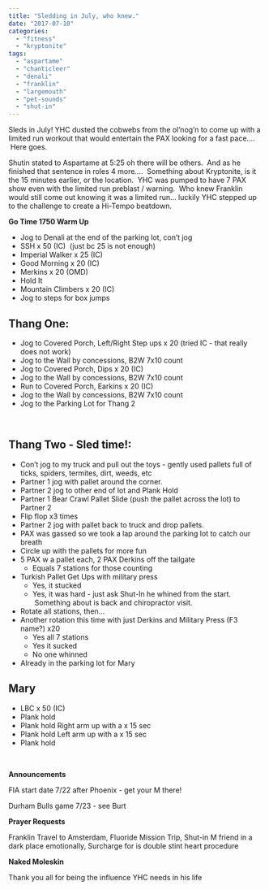 ```yaml
---
title: "Sledding in July, who knew."
date: "2017-07-10"
categories: 
  - "fitness"
  - "kryptonite"
tags: 
  - "aspartame"
  - "chanticleer"
  - "denali"
  - "franklin"
  - "largemouth"
  - "pet-sounds"
  - "shut-in"
---
```


Sleds in July! YHC dusted the cobwebs from the ol’nog’n to come up with a limited run workout that would entertain the PAX looking for a fast pace….  Here goes.

Shutin stated to Aspartame at 5:25 oh there will be others.  And as he finished that sentence in roles 4 more….  Something about Kryptonite, is it the 15 minutes earlier, or the location.  YHC was pumped to have 7 PAX show even with the limited run preblast / warning.  Who knew Franklin would still come out knowing it was a limited run… luckily YHC stepped up to the challenge to create a Hi-Tempo beatdown.

**Go Time 1750 Warm Up**

- Jog to Denali at the end of the parking lot, con’t jog
- SSH x 50 (IC)  (just bc 25 is not enough)
- Imperial Walker x 25 (IC)
- Good Morning x 20 (IC)
- Merkins x 20 (OMD)
- Hold It
- Mountain Climbers x 20 (IC)
- Jog to steps for box jumps

## **Thang One:**  

- Jog to Covered Porch, Left/Right Step ups x 20 (tried IC - that really does not work)
- Jog to the Wall by concessions, B2W 7x10 count
- Jog to Covered Porch, Dips x 20 (IC)
- Jog to the Wall by concessions, B2W 7x10 count
- Run to Covered Porch, Earkins x 20 (IC)
- Jog to the Wall by concessions, B2W 7x10 count
- Jog to the Parking Lot for Thang 2

 

## **Thang Two - Sled time!:**

- Con’t jog to my truck and pull out the toys - gently used pallets full of ticks, spiders, termites, dirt, weeds, etc
- Partner 1 jog with pallet around the corner.  
- Partner 2 jog to other end of lot and Plank Hold
- Partner 1 Bear Crawl Pallet Slide (push the pallet across the lot) to Partner 2
- Flip flop x3 times
- Partner 2 jog with pallet back to truck and drop pallets.
- PAX was gassed so we took a lap around the parking lot to catch our breath
- Circle up with the pallets for more fun
- 5 PAX w a pallet each, 2 PAX Derkins off the tailgate
    - Equals 7 stations for those counting
- Turkish Pallet Get Ups with military press
    - Yes, it stucked
    - Yes, it was hard - just ask Shut-In he whined from the start.  Something about is back and chiropractor visit.
- Rotate all stations, then…
- Another rotation this time with just Derkins and Military Press (F3 name?) x20
    - Yes all 7 stations
    - Yes it sucked
    - No one whinned
- Already in the parking lot for Mary

## **Mary**

- LBC x 50 (IC)
- Plank hold
- Plank hold Right arm up with a x 15 sec
- Plank hold Left arm up with a x 15 sec
- Plank hold

 

**Announcements**

FIA start date 7/22 after Phoenix - get your M there!

Durham Bulls game 7/23 - see Burt

**Prayer Requests**

Franklin Travel to Amsterdam, Fluoride Mission Trip, Shut-in M friend in a dark place emotionally, Surcharge for is double stint heart procedure

**Naked Moleskin**

Thank you all for being the influence YHC needs in his life

